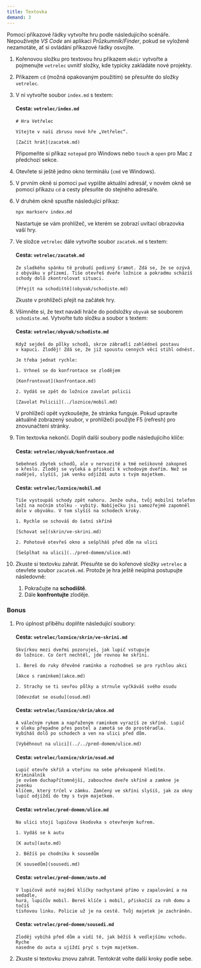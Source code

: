 ```yaml
---
title: Textovka
demand: 3
---
```


Pomocí příkazové řádky vytvořte hru podle následujícího scénáře. Nepoužívejte _VS Code_ ani aplikaci _Průzkumník_/_Finder_, pokud se vyloženě nezamotáte, ať si ovládání příkazové řádky osvojíte.

1.  Kořenovou složku pro textovou hru příkazem `mkdir` vytvořte a pojmenujte `vetrelec` uvnitř složky, kde typicky zakládáte nové projekty.

1.  Příkazem `cd` (možná opakovaným použitím) se přesuňte do složky `vetrelec`.

1.  V ní vytvořte soubor `index.md` s textem:

    #### Cesta: `vetrelec/index.md`

    ```text
    # Hra Vetřelec

    Vítejte v naší zbrusu nové hře „Vetřelec“.

    [Začít hrát](zacatek.md)
    ```

    Připomeňte si příkaz `notepad` pro Windows nebo `touch` a `open` pro Mac z předchozí sekce.

1.  Otevřete si ještě jedno okno terminálu (`cmd` ve Windows).

1.  V prvním okně si pomocí `pwd` vypište aktuální adresář, v novém okně se pomocí příkazu `cd` a cesty přesuňte do stejného adresáře.

1.  V druhém okně spusťte následující příkaz:

    ```sh
    npx markserv index.md
    ```

    Nastartuje se vám prohlížeč, ve kterém se zobrazí uvítací obrazovka vaší hry.

1.  Ve složce `vetrelec` dále vytvořte soubor `zacatek.md` s textem:

    #### Cesta: `vetrelec/zacatek.md`

    ```text
    Ze sladkého spánku tě probudí podivný šramot. Zdá se, že se ozývá
    z obýváku v přízemí. Tiše otevřeš dveře ložnice a pokradmu scházíš
    schody dolů zkontrolovat situaci.

    [Přejít na schodiště](obyvak/schodiste.md)
    ```

    Zkuste v prohlížeči přejít na začátek hry.

1.  Všimněte si, že text navádí hráče do podsložky `obyvak` se souborem `schodiste.md`. Vytvořte tuto složku a soubor s textem:

    #### Cesta: `vetrelec/obyvak/schodiste.md`

    ```text
    Když sejdeš do půlky schodů, skrze zábradlí zahlédneš postavu
    v kapuci. Zloděj! Zdá se, že již spoustu cenných věcí stihl odnést.

    Je třeba jednat rychle:

    1. Vrhneš se do konfrontace se zlodějem

    [Konfrontovat](konfrontace.md)

    2. Vydáš se zpět do ložnice zavolat policii

    [Zavolat Policii](../loznice/mobil.md)
    ```

    V prohlížeči opět vyzkoušejte, že stránka funguje. Pokud upravíte aktuálně zobrazený soubor, v prohlížeči použijte F5 (refresh) pro znovunačtení stránky.

1.  Tím textovka nekončí. Doplň další soubory podle následujícího klíče:

    #### Cesta: `vetrelec/obyvak/konfrontace.md`

    ```text
    Sebehneš zbytek schodů, ale v nervozitě a tmě nešikovně zakopneš
    o křeslo. Zloděj se vyleká a přiskočí k vchodovým dveřím. Než se
    naděješ, slyšíš, jak venku odjíždí auto s tvým majetkem.
    ```

    #### Cesta: `vetrelec/loznice/mobil.md`

    ```text
    Tiše vystoupáš schody zpět nahoru. Jenže ouha, tvůj mobilní telefon
    leží na nočním stolku - vybitý. Nabíječku jsi samozřejmě zapomněl
    dole v obýváku. V tom slyšíš na schodech kroky.

    1. Rychle se schováš do šatní skříně

    [Schovat se](skrin/ve-skrini.md)

    2. Pohotově otevřeš okno a sešplháš před dům na ulici

    [Sešplhat na ulici](../pred-domem/ulice.md)
    ```

1.  Zkuste si textovku zahrát. Přesuňte se do kořenové složky `vetrelec` a otevřete soubor `zacatek.md`. Protože je hra ještě neúplná postupujte následovně:

    1. Pokračujte na **schodiště**.
    1. Dále **konfrontujte** zloděje.

### Bonus

1. Pro úplnost příběhu doplňte následující soubory:

   #### Cesta: `vetrelec/loznice/skrin/ve-skrini.md`

   ```text
   Škvírkou mezi dveřmi pozoruješ, jak lupič vstupuje
   do ložnice. Co čert nechtěl, jde rovnou ke skříni.

   1. Bereš do ruky dřevěné ramínko a rozhodneš se pro rychlou akci

   [Akce s ramínkem](akce.md)

   2. Strachy se ti sevřou půlky a strnule vyčkáváš svého osudu

   [Odevzdat se osudu](osud.md)
   ```

   #### Cesta: `vetrelec/loznice/skrin/akce.md`

   ```text
   A válečným rykem a napřaženým raminkem vyrazíš ze skříně. Lupič
   v úleku přepadne přes postel a zamotá se do prostěradla.
   Vybíháš dolů po schodech a ven na ulici před dům.

   [Vyběhnout na ulici](../../pred-domem/ulice.md)
   ```

   #### Cesta: `vetrelec/loznice/skrin/osud.md`

   ```text
   Lupič otevře skříň a vteřinu na sebe překvapeně hledíte. Kriminálník
   je ovšem duchapřítomnější, zabouchne dveře skříně a zamkne je zvenku
   klíčem, který trčel v zámku. Zamčený ve skříni slyšíš, jak za okny
   lupič odjíždí do tmy s tvým majetkem.
   ```

   #### Cesta: `vetrelec/pred-domem/ulice.md`

   ```text
   Na ulici stojí lupičova škodovka s otevřeným kufrem.

   1. Vydáš se k autu

   [K autu](auto.md)

   2. Běžíš po chodníku k sousedům

   [K sousedům](sousedi.md)
   ```

   #### Cesta: `vetrelec/pred-domem/auto.md`

   ```text
   V lupičově autě najdeš klíčky nachystané přímo v zapalování a na sedadle,
   hurá, lupičův mobil. Bereš klíče i mobil, přiskočíš za roh domu a točíš
   tísňovou linku. Policie už je na cestě. Tvůj majetek je zachráněn.
   ```

   #### Cesta: `vetrelec/pred-domem/sousedi.md`

   ```text
   Zloděj vybíhá před dům a vidí tě, jak běžíš k vedlejšímu vchodu. Ryche
   nasedne do auta a ujíždí pryč s tvým majetkem.
   ```

1. Zkuste si textovku znovu zahrát. Tentokrát volte další kroky podle sebe.
